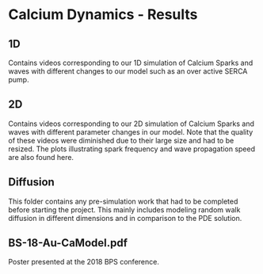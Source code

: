# Calcium Dynamics - Results

## 1D
Contains videos corresponding to our 1D simulation of Calcium Sparks and waves with different changes to our model such as an over active SERCA pump. 

## 2D
Contains videos corresponding to our 2D simulation of Calcium Sparks and waves with different parameter changes in our model. Note that the quality of these videos were diminished due to their large size and had to be resized. The plots illustrating spark frequency and wave propagation speed are also found here. 

## Diffusion
This folder contains any pre-simulation work that had to be completed before starting the project. This mainly includes modeling random walk diffusion in different dimensions and in comparison to the PDE solution. 

## BS-18-Au-CaModel.pdf
Poster presented at the 2018 BPS conference.
